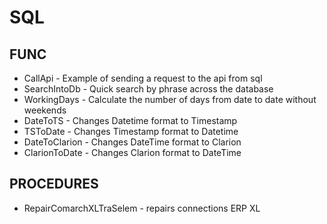 
# SQL
## FUNC
- CallApi - Example of sending a request to the api from sql
- SearchIntoDb - Quick search by phrase across the database
- WorkingDays - Calculate the number of days from date to date without weekends
- DateToTS - Changes Datetime format to Timestamp
- TSToDate - Changes Timestamp format to Datetime
- DateToClarion - Changes DateTime format to Clarion 
- ClarionToDate - Changes Clarion format to DateTime 
 
## PROCEDURES 
- RepairComarchXLTraSelem - repairs connections ERP XL 

